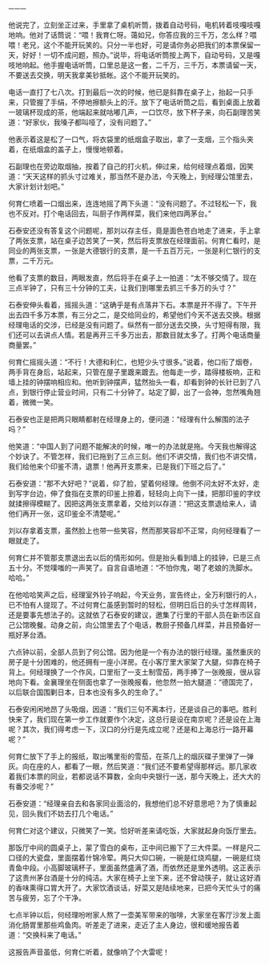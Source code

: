     一一一 

   他说完了，立刻坐正过来，手里拿了桌机听筒，拨着自动号码，电机转着吱嘎吱嘎地响。他对了话筒说：“喂！我育仁呀。蔼如兄，你答应我的三千万，怎么样？喂喂！老兄，这个不能开玩笑的。只分一半也好，可是请你务必把我们的本票保留一天，好好！一切不成问题，照办。”说毕，将电话听筒按上两下，自动号码，又是嘎吱地响起。他手握电话听筒，口里总是这一套，二千万，三千万，本票请留一天，不要送去交换，明天我拿美钞抵帐。这个不能开玩笑的。

   电话一直打了七八次。打到最后一次的时候，他已是斜靠在桌子上，抬起一只手来，只管握了手绢，不停地擦额头上的汗。放下了电话听筒之后，看到桌面上放着一玻璃杯现成的茶，他端起来就咕嘟几声，一口饮尽，放下杯子来，向石副理苦笑道：“好家伙，我嗓子都叫哑了，没有问题了。”

   他表示着这是松了一口气，将衣袋里的纸烟盒子取出，拿了一支烟，三个指头夹着，在纸烟盒的盖子上，慢慢地顿着。

   石副理也在旁边取烟抽，按着了自己的打火机，伸过来，给何经理点着烟，因笑道：“天天这样的抓头寸过难关，那当然不是办法，今天晚上，到经理公馆里去，大家计划计划吧。”

   何育仁喷着一口烟出来，连连地摇了两下头道：“没有问题了。不过轻松一下，我也不反对。打个电话回去，叫厨子作两样菜，我们来他四两茅台。”

   石泰安还没有答复这个问题呢，那刘以存主任，竟是面色苍白地走了进来，手上拿了两张支票，站在桌子边苦笑了一笑，然后将支票放在经理面前。何育仁看时，是同业的两张支票，一张是大德银行的支票，是一千五百万元，一张是利仁银行的支票，二千万元。

   他看了支票的数目，两眼发直，然后将手在桌子上一拍道：“太不够交情了。现在三点半钟了，只有三十分钟的工夫，让我们到哪里去抓三千多万的头寸？”

   石泰安伸头看着，摇摇头道：“这确乎是有点落井下石。本票是开不得了。下午开出去四千多万本票，有三分之二，是交给同业的，希望他们今天不送去交换。根据经理电话的交涉，已经是没有问题了。纵然有一部分送去交换，头寸短得有限，我们还可以去讲点人情。若是再开三千多万出去，那数目就太多了。打两个电话商量商量罢。”

   何育仁摇摇头道：“不行！大德和利仁，也短少头寸很多。”说着，他口衔了烟卷，两手背在身后，站起来，只管在屋子里踱来踱去。他每走一步，踏得楼板响，正和墙上挂的钟摆响相应和。他听到钟摆声，猛然抬头一看，却看到钟的长针已到了八点，到银行停止营业时间，只有二十分钟了。站定了脚，出了一会神，忽然嘴角翘着，微微一笑。

   石泰安也正是把两只眼睛都射在经理身上的，便问道：“经理有什么解围的法子吗？”

   他笑道：“中国人到了问题不能解决的时候，唯一的办法就是拖。今天我也解得这个妙诀了。不管怎样，我们已拖到了三点三刻。他们不讲交情，我们也不讲交情，我们给他来个印鉴不清，退票！他再开支票来，已是我们下班之后了。”

   石泰安道：“那不大好吧？”说着，仰了脸，望着何经理。他倒不问太好不太好，走到写字台边，伸了食指在支票的印鉴上捺着，轻轻向上向下一揉，把那印鉴的字纹就揉擦得模糊了。因把这两张支票拿着，交给刘以存道：“把这支票退给来人，请他们再开一张，这印鉴全不清楚呢。”

   刘以存拿着支票，虽然脸上也带一些笑容，然而那笑容却不正常，向何经理看了一眼就走了。

   何育仁并不管那支票退出去以后的情形如何。但是抬头看到墙上的挂钟，已是三点五十分。不觉噗嗤的一声笑了。自言自语地道：“不怕你鬼，喝了老娘的洗脚水。哈哈。”

   在他哈哈笑声之后，经理室外铃子响起，今天业务，宣告终止，全万利银行的人，已不怕有人提现了。不过何育仁虽感到暂时的轻松，但明日后日的头寸怎样周转，还是要事先想法子的。这就依了石泰安的建议，邀集了行里的干部人员在新市区自己公馆晚餐。动身之前，向公馆里去了个电话，教厨子预备几样菜，并且预备好一瓶好茅台酒。

   六点钟以前，全部人员到了何公馆。因为他是一个有办法的银行经理。虽然重庆的房子是十分困难的，他还拥有一座小洋房。在小客厅里大家架了大腿，仰靠在椅子背上。何经理换了一个作风，口里衔了一支土制雪茄，两手捧了一张晚报，很从容地向下看。金襄理坐在侧面也拿了一张晚报看，他忽然一拍大腿道：“德国完了，以后联合国围剿日本，日本也没有多久的生命了。”

   石泰安闲闲地昂了头吸烟，因道：“我们三句不离本行，还是谈自己的事吧。胜利快来了，我们现在第一步工作就要作个决定，这总行是设在南京呢？还是设在上海呢？其次，我们得考虑一下，汉口的分行是先成立呢？还是和上海总行一路开幕呢？”

   何育仁放下了手上的报纸，取出嘴里衔的雪茄，在茶几上的烟灰碟子里弹了一弹灰。向在座的人，都看了一眼，然后笑道：“我们还不要希望得那样远。那几家收着我们本票的同业，若都说话不算数，全向中央银行一送，那今天晚上，还大大的有番交涉呢？”

   石泰安道：“经理亲自去和各家同业面洽的，我想他们总不好意思吧？为了慎重起见，回头我们不妨去打几个电话。”

   何育仁对这个建议，只微笑了一笑。恰好听差来请吃饭，大家就起身向饭厅里去。

   那饭厅中间的圆桌子上，蒙了雪白的桌布，正中间已搬下了三大件菜。一样是尺二口径的大瓷盘，里面摆着什锦冷荤。两只大仰口碗，一碗是红烧鸡腿，一碗是红烧青鱼中段。小高脚玻璃杯子，里面虽然盛满了酒，而依然还是里外透明。这正表示了这贵州茅台酒是十分的纯洁。大家在椅子上坐下来，还不曾动筷子，就让这好酒的香味熏得口胃大开了。大家饮酒谈话，好菜又是陆续地来，已把今天忙头寸的痛苦与疲劳，忘了个干净。

   七点半钟以后，何经理吩咐家人熬了一壶美军带来的咖啡，大家坐在客厅沙发上面消化肠胃里那些鸡鱼肉。听差走了进来，走近了主人身边，很和缓地报告着道：“交换科来了电话。”

   这报告声音虽低，何育仁听着，就像响了个大雷呢！

